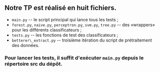 ## Notre TP est réalisé en huit fichiers.
- `main.py` -- le script principal qui lance tous les tests ;
- `forest.py`, `naive.py`, `perceptron.py`, `svm.py`, `tree.py` -- des «wrappers» pour les différents classificateurs ;
-  `tests.py` -- les fonctions de test des classificateurs ;
-  `betterer\_extract.py` -- troisième itération du script de prétraitement des données.

### Pour lancer les tests, il suffit d'exécuter `main.py` depuis le répertoire src du dépôt.
